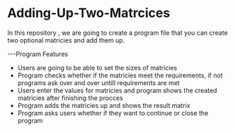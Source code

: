 # Adding-Up-Two-Matrcices
In this repository , we are going to create a program file that you can create two optional matricies and add them up.

---Program Features
* Users are going to be able to set the sizes of matricies
* Program checks whether if the matricies meet the requirements, if not programs ask over and over untill requirements are met
* Users enter the values for matricies and program shows the created matricies after finishing the procces
* Program adds the matricies up and shows the result matrix
* Program asks users whether if they want to continue or close the program


